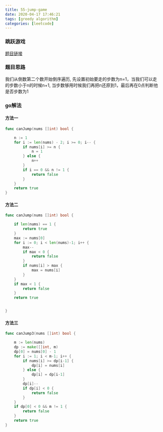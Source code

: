 ```yaml
---
title: 55-jump-game
date: 2020-04-17 17:46:21
tags: [greedy algorithm]
categories: [leetcode]
---
```


### 跳跃游戏

[题目链接](https://leetcode-cn.com/problems/jump-game/) 

### 题目思路

我们从倒数第二个数开始倒序遍历, 先设置初始要走的步数为n=1，当我们可以走的步数小于n的时候n+1, 当步数够用时候我们再把n还原到1，最后再在0点判断他是否步数为1

### go解法

#### 方法一

```go
func canJump(nums []int) bool {

	n := 1
	for i := len(nums) - 2; i >= 0; i-- {
		if nums[i] >= n {
			n = 1
		} else {
			n++
		}
		if i == 0 && n != 1 {
			return false
		}
	}
	return true
}

```


#### 方法二

```go
func canJump(nums []int) bool {

    if len(nums) == 1 {
		return true
	}
	max := nums[0]
	for i := 0; i < len(nums)-1; i++ {
		max--
		if max < 0 {
			return false
		}
		if nums[i] > max {
			max = nums[i]
		}
	}
	if max < 1 {
		return false
	}
	return true


}
```

#### 方法三
```go
func canJump3(nums []int) bool {

	m := len(nums)
	dp := make([]int, m)
	dp[0] = nums[0] - 1
	for i := 1; i < m-1; i++ {
		if nums[i] >= dp[i-1] {
			dp[i] = nums[i]
		} else {
			dp[i] = dp[i-1]
		}
		dp[i]--
		if dp[i] < 0 {
			return false
		}
	}
	if dp[0] < 0 && m != 1 {
		return false
	}
	return true
}

```

